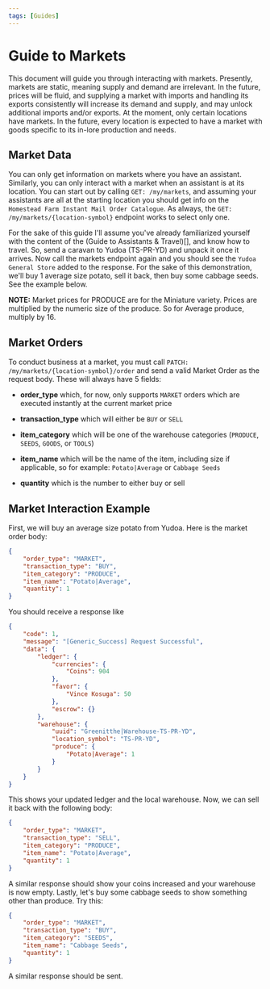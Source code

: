 ```yaml
---
tags: [Guides]
---
```


# Guide to Markets

This document will guide you through interacting with markets. Presently, markets are static, meaning supply and demand are irrelevant. In the future, prices will be fluid, and supplying a market with imports and handling its exports consistently will increase its demand and supply, and may unlock additional imports and/or exports. At the moment, only certain locations have markets. In the future, every location is expected to have a market with goods specific to its in-lore production and needs.

## Market Data

You can only get information on markets where you have an assistant. Similarly, you can only interact with a market when an assistant is at its location. You can start out by calling `GET: /my/markets`, and assuming your assistants are all at the starting location you should get info on the `Homestead Farm Instant Mail Order Catalogue`. As always, the `GET: /my/markets/{location-symbol}` endpoint works to select only one.

For the sake of this guide I'll assume you've already familiarized yourself with the content of the (Guide to Assistants & Travel)[], and know how to travel. So, send a caravan to Yudoa (TS-PR-YD) and unpack it once it arrives. Now call the markets endpoint again and you should see the `Yudoa General Store` added to the response. For the sake of this demonstration, we'll buy 1 average size potato, sell it back, then buy some cabbage seeds. See the example below.

**NOTE:** Market prices for PRODUCE are for the Miniature variety. Prices are multiplied by the numeric size of the produce. So for Average produce, multiply by 16.

## Market Orders

To conduct business at a market, you must call `PATCH: /my/markets/{location-symbol}/order` and send a valid Market Order as the request body. These will always have 5 fields:

- **order_type** which, for now, only supports `MARKET` orders which are executed instantly at the current market price

- **transaction_type** which will either be `BUY` or `SELL`

- **item_category** which will be one of the warehouse categories (`PRODUCE`, `SEEDS`, `GOODS`, or `TOOLS`)

- **item_name** which will be the name of the item, including size if applicable, so for example: `Potato|Average` or `Cabbage Seeds`

- **quantity** which is the number to either buy or sell

## Market Interaction Example

First, we will buy an average size potato from Yudoa. Here is the market order body:

```json
{
    "order_type": "MARKET",
    "transaction_type": "BUY",
    "item_category": "PRODUCE",
    "item_name": "Potato|Average",
    "quantity": 1
}
```

You should receive a response like

```json
{
    "code": 1,
    "message": "[Generic_Success] Request Successful",
    "data": {
        "ledger": {
            "currencies": {
                "Coins": 904
            },
            "favor": {
                "Vince Kosuga": 50
            },
            "escrow": {}
        },
        "warehouse": {
            "uuid": "Greenitthe|Warehouse-TS-PR-YD",
            "location_symbol": "TS-PR-YD",
            "produce": {
                "Potato|Average": 1
            }
        }
    }
}
```

This shows your updated ledger and the local warehouse. Now, we can sell it back with the following body:

```json
{
    "order_type": "MARKET",
    "transaction_type": "SELL",
    "item_category": "PRODUCE",
    "item_name": "Potato|Average",
    "quantity": 1
}
```

A similar response should show your coins increased and your warehouse is now empty. Lastly, let's buy some cabbage seeds to show something other than produce. Try this:

```json
{
    "order_type": "MARKET",
    "transaction_type": "BUY",
    "item_category": "SEEDS",
    "item_name": "Cabbage Seeds",
    "quantity": 1
}
```

A similar response should be sent.